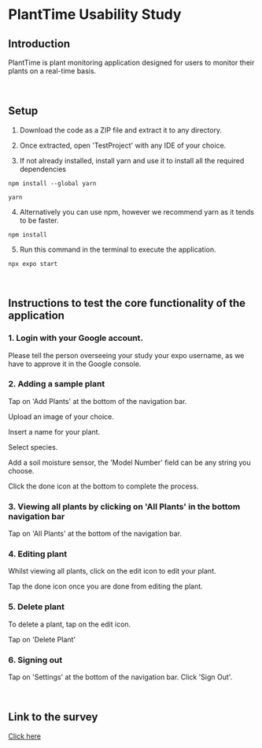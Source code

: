 # PlantTime Usability Study

## Introduction

PlantTime is plant monitoring application designed for users to monitor their plants on a real-time basis.

&nbsp;

## Setup

1. Download the code as a ZIP file and extract it to any directory.

2. Once extracted, open 'TestProject' with any IDE of your choice.

3. If not already installed, install yarn and use it to install all the required dependencies
```
npm install --global yarn
```
```
yarn
```
4. Alternatively you can use npm, however we recommend yarn as it tends to be faster.
```
npm install
```

5. Run this command in the terminal to execute the application.

```
npx expo start
```

&nbsp;

## Instructions to test the core functionality of the application

### 1. Login with your Google account.

Please tell the person overseeing your study your expo username, as we have to approve it in the Google console.

### 2. Adding a sample plant

Tap on 'Add Plants' at the bottom of the navigation bar.

Upload an image of your choice.

Insert a name for your plant.

Select species.

Add a soil moisture sensor, the 'Model Number' field can be any string you choose.

Click the done icon at the bottom to complete the process.

### 3. Viewing all plants by clicking on 'All Plants' in the bottom navigation bar

Tap on 'All Plants' at the bottom of the navigation bar.

### 4. Editing plant

Whilst viewing all plants, click on the edit icon to edit your plant.

Tap the done icon once you are done from editing the plant.

### 5. Delete plant

To delete a plant, tap on the edit icon.

Tap on 'Delete Plant'

### 6. Signing out

Tap on 'Settings' at the bottom of the navigation bar.
Click 'Sign Out'.

&nbsp;

## Link to the survey

[Click here](https://docs.google.com/forms/d/e/1FAIpQLSeL4hvZufgBIxHcnyBII_PoUiAiQ4LXkvlTlcjW8LTUp_0ypQ/viewform)
